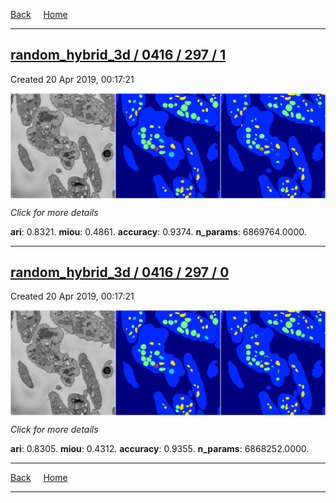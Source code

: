 
[Back](..)&nbsp;&nbsp;&nbsp;&nbsp;&nbsp;[Home](https://leapmanlab.github.io/snapshots)

---

<div class="summary"><a href="1"><h2>random_hybrid_3d / 0416 / 297 / 1</h2></a><p>Created 20 Apr 2019, 00:17:21
</p><a href="1"><img src="1/media/summary.png" align="center"></a><p>
<i>Click for more details</i>
</p></div>

**ari**: 0.8321. **miou**: 0.4861. **accuracy**: 0.9374. **n_params**: 6869764.0000. 

---

<div class="summary"><a href="0"><h2>random_hybrid_3d / 0416 / 297 / 0</h2></a><p>Created 20 Apr 2019, 00:17:21
</p><a href="0"><img src="0/media/summary.png" align="center"></a><p>
<i>Click for more details</i>
</p></div>

**ari**: 0.8305. **miou**: 0.4312. **accuracy**: 0.9355. **n_params**: 6868252.0000. 

---

[Back](..)&nbsp;&nbsp;&nbsp;&nbsp;&nbsp;[Home](https://leapmanlab.github.io/snapshots)

---